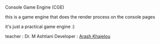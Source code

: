 Console Game Engine (CGE)

this is a game engine that does the render process on the console pages

it's just a practical game engine :)

teacher : Dr. M Ashtiani
Developer : [Arash Khajelou](https://telegram.me/arashkhajelou)